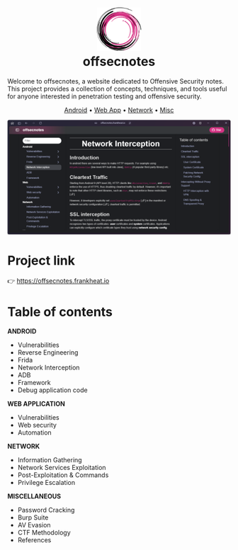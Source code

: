 <h1 align="center">
  <a href="https://github.com/frankheat/offsecnotes"><img src="static/favicon.svg" alt="Markdownify" width="100"></a>
  <br>
  offsecnotes
  <br>
</h1>

Welcome to offsecnotes, a website dedicated to Offensive Security notes. This project provides a collection of concepts, techniques, and tools useful for anyone interested in penetration testing and offensive security.

<p align="center">
  <a href="https://offsecnotes.frankheat.io">Android</a> •
  <a href="https://offsecnotes.frankheat.io">Web App</a> •
  <a href="https://offsecnotes.frankheat.io">Network</a> •
  <a href="https://offsecnotes.frankheat.io">Misc</a>
</p>

<img src="static/screenshot.png">

# Project link

👉 https://offsecnotes.frankheat.io

# Table of contents

**ANDROID**

* Vulnerabilities
* Reverse Engineering
* Frida
* Network Interception
* ADB
* Framework
* Debug application code

**WEB APPLICATION**

* Vulnerabilities
* Web security
* Automation

**NETWORK**

* Information Gathering
* Network Services Exploitation
* Post-Exploitation & Commands
* Privilege Escalation

**MISCELLANEOUS**

* Password Cracking
* Burp Suite
* AV Evasion
* CTF Methodology
* References